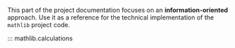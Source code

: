 This part of the project documentation focuses on
an **information-oriented** approach. Use it as a
reference for the technical implementation of the
`mathlib` project code.

::: mathlib.calculations